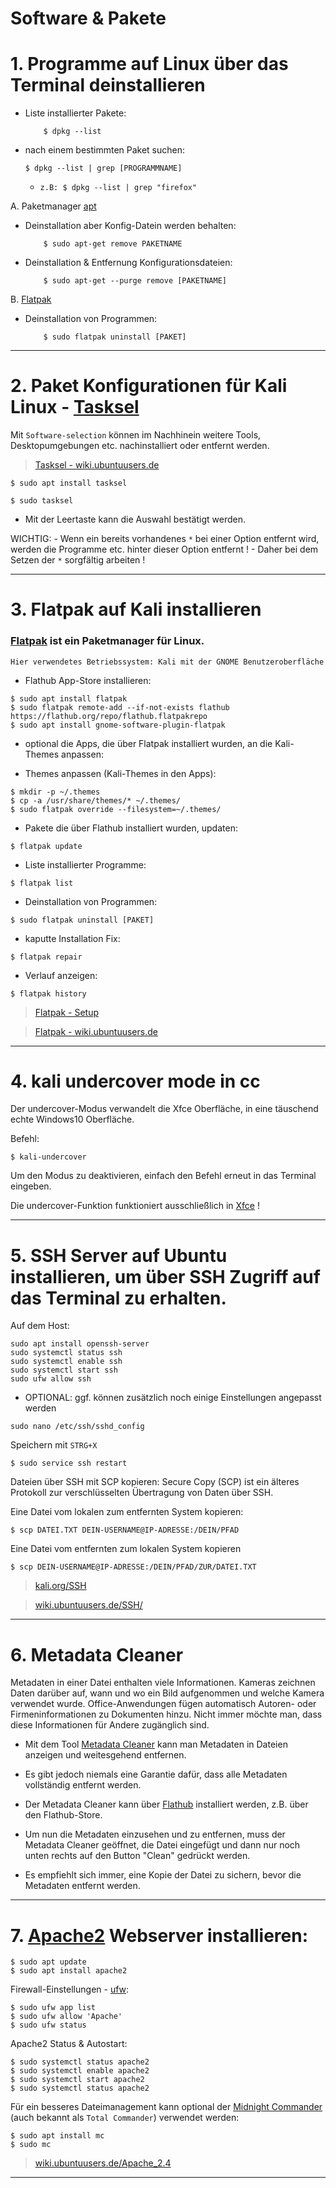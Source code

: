 # Software & Pakete


# 1. Programme auf Linux über das Terminal deinstallieren


- Liste installierter Pakete:
	```
        $ dpkg --list
	```

- nach einem bestimmten Paket suchen:
	```
	$ dpkg --list | grep [PROGRAMMNAME]
	```

	- `z.B: $ dpkg --list | grep "firefox"`



A. Paketmanager [apt](https://wiki.ubuntuusers.de/APT/)

- Deinstallation aber Konfig-Datein werden behalten:
	```
        $ sudo apt-get remove PAKETNAME
	```

- Deinstallation & Entfernung Konfigurationsdateien:
	```
        $ sudo apt-get --purge remove [PAKETNAME]
	```


B. [Flatpak](https://wiki.ubuntuusers.de/Flatpak/)

- Deinstallation von Programmen:
	```
        $ sudo flatpak uninstall [PAKET]
	```


-------------------------------------------------------------------------------------------------------------------------


# 2. Paket Konfigurationen für Kali Linux - [Tasksel](https://pkg.kali.org/pkg/tasksel)

Mit `Software-selection` können im Nachhinein weitere Tools, Desktopumgebungen etc. nachinstalliert oder entfernt werden.


> [Tasksel - wiki.ubuntuusers.de](https://wiki.ubuntuusers.de/tasksel/)


```
$ sudo apt install tasksel
```
```
$ sudo tasksel
```


- Mit der Leertaste kann die Auswahl bestätigt werden.




WICHTIG:
	- Wenn ein bereits vorhandenes `*` bei einer Option entfernt wird, werden die Programme etc. hinter dieser Option entfernt !
	- Daher bei dem Setzen der `*` sorgfältig arbeiten !



-------------------------------------------------------------------------------------------------------------------------



# 3. Flatpak auf Kali installieren



### [Flatpak](https://www.kali.org/docs/tools/flatpak/) ist ein Paketmanager für Linux.


`Hier verwendetes Betriebssystem: Kali mit der GNOME Benutzeroberfläche`


- Flathub App-Store installieren:

```
$ sudo apt install flatpak
$ sudo flatpak remote-add --if-not-exists flathub https://flathub.org/repo/flathub.flatpakrepo	
$ sudo apt install gnome-software-plugin-flatpak
```



- optional die Apps, die über Flatpak installiert wurden, an die Kali-Themes anpassen:



- Themes anpassen (Kali-Themes in den Apps):

```
$ mkdir -p ~/.themes
$ cp -a /usr/share/themes/* ~/.themes/
$ sudo flatpak override --filesystem=~/.themes/
```



- Pakete die über Flathub installiert wurden, updaten:

```
$ flatpak update
```

- Liste installierter Programme:

```
$ flatpak list
```

- Deinstallation von Programmen:

```
$ sudo flatpak uninstall [PAKET] 
```

- kaputte Installation Fix:
```
$ flatpak repair
```

- Verlauf anzeigen:
```
$ flatpak history
```




> [Flatpak - Setup](https://flatpak.org/setup/Ubuntu)

> [Flatpak - wiki.ubuntuusers.de](https://wiki.ubuntuusers.de/Flatpak/)



-------------------------------------------------------------------------------------------------------------------------



# 4. kali undercover mode in cc


Der undercover-Modus verwandelt die Xfce Oberfläche, in eine täuschend echte Windows10 Oberfläche.

Befehl:
```
$ kali-undercover
```


Um den Modus zu deaktivieren, einfach den Befehl erneut in das Terminal eingeben.


Die undercover-Funktion funktioniert ausschließlich in [Xfce](https://www.xfce.org/) !




-------------------------------------------------------------------------------------------------------------------------


# 5. SSH Server auf Ubuntu installieren, um über SSH Zugriff auf das Terminal zu erhalten.


Auf dem Host:

```
sudo apt install openssh-server
sudo systemctl status ssh
sudo systemctl enable ssh
sudo systemctl start ssh
sudo ufw allow ssh
```


- OPTIONAL: ggf. können zusätzlich noch einige Einstellungen angepasst werden

```
sudo nano /etc/ssh/sshd_config
```

Speichern mit `STRG+X`
```
$ sudo service ssh restart
```


Dateien über SSH mit SCP kopieren:
Secure Copy (SCP) ist ein älteres Protokoll zur verschlüsselten Übertragung von Daten über SSH.


Eine Datei vom lokalen zum entfernten System kopieren:
```
$ scp DATEI.TXT DEIN-USERNAME@IP-ADRESSE:/DEIN/PFAD
```


Eine Datei vom entfernten zum lokalen System kopieren
```
$ scp DEIN-USERNAME@IP-ADRESSE:/DEIN/PFAD/ZUR/DATEI.TXT
```


> [kali.org/SSH](https://www.kali.org/tools/openssh/)

> [wiki.ubuntuusers.de/SSH/](https://wiki.ubuntuusers.de/SSH/)



-------------------------------------------------------------------------------------------------------------------------


# 6. Metadata Cleaner


Metadaten in einer Datei enthalten viele Informationen.
Kameras zeichnen Daten darüber auf, wann und wo ein Bild aufgenommen und welche Kamera verwendet wurde. 
Office-Anwendungen fügen automatisch Autoren- oder Firmeninformationen zu Dokumenten hinzu. 
Nicht immer möchte man, dass diese Informationen für Andere zugänglich sind.


- Mit dem Tool [Metadata Cleaner](https://metadatacleaner.romainvigier.fr/) kann man Metadaten in Dateien anzeigen und weitesgehend entfernen.


- Es gibt jedoch niemals eine Garantie dafür, dass alle Metadaten vollständig entfernt werden.


- Der Metadata Cleaner kann über [Flathub](https://flathub.org/apps/fr.romainvigier.MetadataCleaner) installiert werden, z.B. über den Flathub-Store.


- Um nun die Metadaten einzusehen und zu entfernen, muss der Metadata Cleaner geöffnet,
die Datei eingefügt und dann nur noch unten rechts auf den Button "Clean" gedrückt werden.


- Es empfiehlt sich immer, eine Kopie der Datei zu sichern, bevor die Metadaten entfernt werden.



-------------------------------------------------------------------------------------------------------------------------



# 7. [Apache2](https://httpd.apache.org/) Webserver installieren:

```
$ sudo apt update
$ sudo apt install apache2
```

Firewall-Einstellungen - [ufw](https://wiki.ubuntuusers.de/ufw/):
```
$ sudo ufw app list
$ sudo ufw allow 'Apache'
$ sudo ufw status
```

Apache2 Status & Autostart:
```
$ sudo systemctl status apache2
$ sudo systemctl enable apache2
$ sudo systemctl start apache2
$ sudo systemctl status apache2
```


Für ein besseres Dateimanagement kann optional der [Midnight Commander](https://midnight-commander.org/) (auch bekannt als `Total Commander`) verwendet werden:
```
$ sudo apt install mc
$ sudo mc
```


> [wiki.ubuntuusers.de/Apache_2.4](https://wiki.ubuntuusers.de/Apache_2.4/)


-------------------------------------------------------------------------------------------------------------------------
